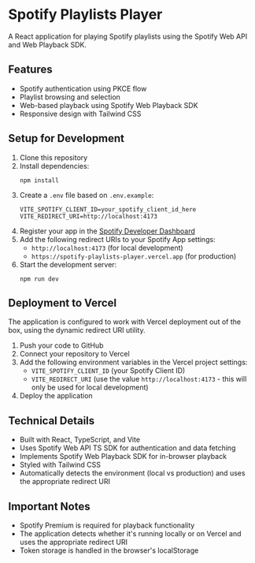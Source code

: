 # Spotify Playlists Player

A React application for playing Spotify playlists using the Spotify Web API and Web Playback SDK.

## Features

- Spotify authentication using PKCE flow
- Playlist browsing and selection
- Web-based playback using Spotify Web Playback SDK
- Responsive design with Tailwind CSS

## Setup for Development

1. Clone this repository
2. Install dependencies:
   ```
   npm install
   ```
3. Create a `.env` file based on `.env.example`:
   ```
   VITE_SPOTIFY_CLIENT_ID=your_spotify_client_id_here
   VITE_REDIRECT_URI=http://localhost:4173
   ```
4. Register your app in the [Spotify Developer Dashboard](https://developer.spotify.com/dashboard)
5. Add the following redirect URIs to your Spotify App settings:
   - `http://localhost:4173` (for local development)
   - `https://spotify-playlists-player.vercel.app` (for production)
6. Start the development server:
   ```
   npm run dev
   ```

## Deployment to Vercel

The application is configured to work with Vercel deployment out of the box, using the dynamic redirect URI utility.

1. Push your code to GitHub
2. Connect your repository to Vercel
3. Add the following environment variables in the Vercel project settings:
   - `VITE_SPOTIFY_CLIENT_ID` (your Spotify Client ID)
   - `VITE_REDIRECT_URI` (use the value `http://localhost:4173` - this will only be used for local development)
4. Deploy the application

## Technical Details

- Built with React, TypeScript, and Vite
- Uses Spotify Web API TS SDK for authentication and data fetching
- Implements Spotify Web Playback SDK for in-browser playback
- Styled with Tailwind CSS
- Automatically detects the environment (local vs production) and uses the appropriate redirect URI

## Important Notes

- Spotify Premium is required for playback functionality
- The application detects whether it's running locally or on Vercel and uses the appropriate redirect URI
- Token storage is handled in the browser's localStorage 